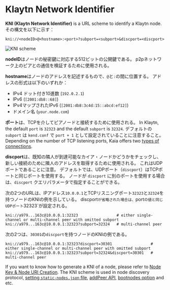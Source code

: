 # Klaytn Network Identifier

**KNI (Klaytn Network Identifier)** is a URL scheme to identify a Klaytn node. その構文を以下に示す：

```
kni://<nodeID>@<hostname>:<port>?subport=<subport>&discport=<discport>
```

![KNI scheme](/img/learn/kni_scheme.png)

**nodeID**はノードの秘密鍵に対応する512ビットの公開鍵である。 p2pネットワーク上のピアとの通信を検証するために使用される。

**hostname**はノードのアドレスを記述するもので、`@`と`:`の間に位置する。 アドレスの形式は以下のいずれか：

- IPv4 ドット付き10進数 (`192.0.2.1`)
- IPv6 (`[2001:db8::68]`)
- IPv4マップされたIPv6 (`[2001:db8:3c4d:15::abcd:ef12]`)
- ドメイン名 (`your.node.com`)

**ポート**は、TCPを介してピアノードと接続するために使用される。 In Klaytn, the default `port` is `32323` and the default `subport` is `32324`. デフォルトの `subport` は `kend.conf` で `port + 1` として設定されていることに注意すること。 Depending on the number of TCP listening ports, Kaia offers two [types of connections](scaling-solutions.md#multi-channel-communication).

**discport**は、既知の隣人が到達可能なカイア・ノードかどうかをチェックし、新しい接続のために隣人のアドレスを取得するために使用される。 これはUDPポートであることに注意。
デフォルトでは、UDPポート（`discport`）はTCPポートと同じポートを使用する。
ノードが `discport` に別のポートを使用する場合は、`discport` クエリパラメータで指定することができる。

次の2つのURLは、IPアドレス`10.0.0.1`とTCPリスニングポート`32323`と`32324`を持つノードのKNIの例を示している。
discport`が省略された場合は、`port`の値と同じUDPポート`32323\`が設定される。

```
kni://a979...163c@10.0.0.1:32323                 # either single-channel or multi-channel peer with omitted subport
kni://a979...163c@10.0.0.1:32323?subport=32324   # multi-channel peer
```

次の2つは、`30301`の`discport`を持つノードのKNIの例である。

```
kni://a979...163c@10.0.0.1:32323?discport=30301                 # either single-channel or multi-channel peer with omitted subport
kni://a979...163c@10.0.0.1:32323?subport=32324&discport=30301   # multi-channel peer
```

If you want to know how to generate a KNI of a node, please refer to [Node Key & Node URI Creation](../nodes/core-cell/install/before-you-install.md#node-key--node-uri-creation).
The KNI scheme is used in node discovery protocol, [setting `static-nodes.json` file](../nodes/core-cell/install/install-proxy-nodes.md#install-static-nodesjson), [addPeer API](../references/json-rpc/admin/add-peer), [bootnodes option](../misc/operation/configuration.md#properties) and etc.
